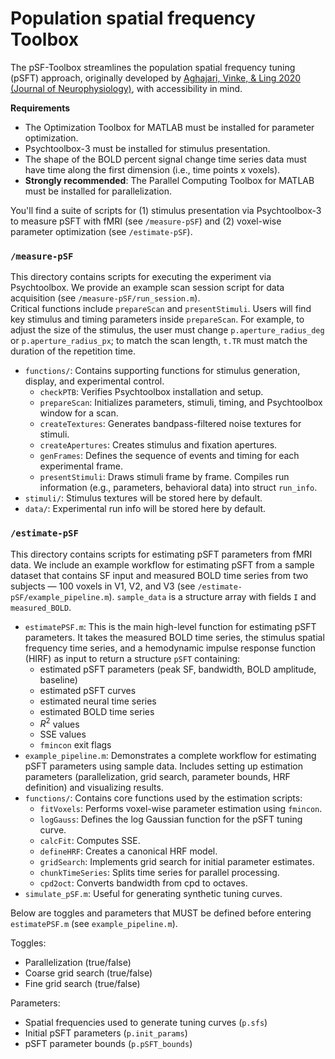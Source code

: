 # Population spatial frequency Toolbox

The pSF-Toolbox streamlines the population spatial frequency tuning (pSFT) approach, originally developed by [Aghajari, Vinke, & Ling 2020 (Journal of Neurophysiology)](https://doi.org/10.1152/jn.00291.2019), with accessibility in mind. 

**Requirements**
- The Optimization Toolbox for MATLAB must be installed for parameter optimization.
- Psychtoolbox-3 must be installed for stimulus presentation.
- The shape of the BOLD percent signal change time series data must have time along the first dimension (i.e., time points x voxels).
- **Strongly recommended**: The Parallel Computing Toolbox for MATLAB must be installed for parallelization.

You'll find a suite of scripts for (1) stimulus presentation via Psychtoolbox-3 to measure pSFT with fMRI (see `/measure-pSF`) and (2) voxel-wise parameter optimization (see `/estimate-pSF`). 
 

### `/measure-pSF`
This directory contains scripts for executing the experiment via Psychtoolbox.
We provide an example scan session script for data acquisition (see `/measure-pSF/run_session.m`).  
Critical functions include `prepareScan` and `presentStimuli`. 
Users will find key stimulus and timing parameters inside `prepareScan`. 
For example, to adjust the size of the stimulus, the user must change `p.aperture_radius_deg` or `p.aperture_radius_px`; to match the scan length, `t.TR` must match the duration of the repetition time.   

-   `functions/`: Contains supporting functions for stimulus generation, display, and experimental control.
    -   `checkPTB`: Verifies Psychtoolbox installation and setup.
    -   `prepareScan`: Initializes parameters, stimuli, timing, and Psychtoolbox window for a scan.
    -   `createTextures`: Generates bandpass-filtered noise textures for stimuli.
    -   `createApertures`: Creates stimulus and fixation apertures.
    -   `genFrames`: Defines the sequence of events and timing for each experimental frame.
    -   `presentStimuli`: Draws stimuli frame by frame. Compiles run information (e.g., parameters, behavioral data) into struct `run_info`.
-   `stimuli/`: Stimulus textures will be stored here by default.
-   `data/`: Experimental run info will be stored here by default.

### `/estimate-pSF`
This directory contains scripts for estimating pSFT parameters from fMRI data.
We include an example workflow for estimating pSFT from a sample dataset that contains SF input and measured BOLD time series from two subjects — 100 voxels in V1, V2, and V3 (see `/estimate-pSF/example_pipeline.m`). `sample_data` is a structure array with fields `I` and `measured_BOLD`.

-   `estimatePSF.m`: This is the main high-level function for estimating pSFT parameters. It takes the measured BOLD time series, the stimulus spatial frequency time series, and a hemodynamic impulse response function (HIRF) as input to return a structure `pSFT` containing:
    - estimated pSFT parameters (peak SF, bandwidth, BOLD amplitude, baseline)
    - estimated pSFT curves
    - estimated neural time series
    - estimated BOLD time series
    - $R^2$ values
    - SSE values
    - `fmincon` exit flags
-   `example_pipeline.m`: Demonstrates a complete workflow for estimating pSFT parameters using sample data. Includes setting up estimation parameters (parallelization, grid search, parameter bounds, HRF definition) and visualizing results.
-   `functions/`: Contains core functions used by the estimation scripts:
    -   `fitVoxels`: Performs voxel-wise parameter estimation using `fmincon`.
    -   `logGauss`: Defines the log Gaussian function for the pSFT tuning curve.
    -   `calcFit`: Computes SSE.
    -   `defineHRF`: Creates a canonical HRF model.
    -   `gridSearch`: Implements grid search for initial parameter estimates.
    -   `chunkTimeSeries`: Splits time series for parallel processing.
    -   `cpd2oct`: Converts bandwidth from cpd to octaves.
-   `simulate_pSF.m`: Useful for generating synthetic tuning curves.

Below are toggles and parameters that MUST be defined before entering `estimatePSF.m` (see `example_pipeline.m`).

Toggles:
- Parallelization (true/false)
- Coarse grid search (true/false)
- Fine grid search (true/false)

Parameters:
- Spatial frequencies used to generate tuning curves (`p.sfs`)
- Initial pSFT parameters (`p.init_params`)
- pSFT parameter bounds (`p.pSFT_bounds`)

